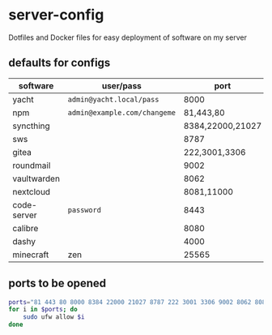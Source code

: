 # server-config

Dotfiles and Docker files for easy deployment of software on my server


## defaults for configs
| software | user/pass | port | others |
| ----------- | ---------------- | ----------- | ----------- |
| yacht | `admin@yacht.local/pass` | 8000 | |
| npm | `admin@example.com/changeme` | 81,443,80 | |
| syncthing | | 8384,22000,21027 | |
| sws | | 8787 | |
| gitea | | 222,3001,3306 | |
| roundmail | | 9002 | |
| vaultwarden | | 8062 | |
| nextcloud | | 8081,11000 | |
| code-server | `password` | 8443 | |
| calibre | | 8080 | |
| dashy | | 4000 | |
| minecraft | zen | 25565 | |


## ports to be opened
```sh
ports="81 443 80 8000 8384 22000 21027 8787 222 3001 3306 9002 8062 8081 11000 8443 8080 4000 25565"
for i in $ports; do
    sudo ufw allow $i
done
```
